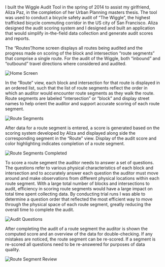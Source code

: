 I built the Wiggle Audit Tool in the spring of 2014 to assist my girlfriend,
Aliza Paz, in the completion of her Urban Planning masters thesis. The tool was
used to conduct a bicycle safety audit of “The Wiggle”, the highest trafficked
bicycle commuting corridor in the US city of San Francisco. Aliza designed the
audit scoring system and I designed and built an application that would simplify
in-the-field data collection and generate audit scores and reports.

The “Routes”/home screen displays all routes being audited and the progress made
on scoring of the block and intersection “route segments” that comprise a single
route. For the audit of the Wiggle, both “inbound” and “outbound” travel
directions where considered and audited.

![Home
Screen](https://github.com/frechg/wiggle-audit-tool/public/images/home.png)

In the “Route” view, each block and intersection for that route is displayed in
an ordered list, such that the list of route segments reflect the order in which
an auditor would encounter route segments as they walk the route. Route segments
are labeled “intersection” or “block” and display street names to help orient
the auditor and support accurate scoring of each route segment.

![Route
Segments](https://github.com/frechg/wiggle-audit-tool/public/images/home.png)

After data for a route segment is entered, a score is generated based on the
scoring system developed by Aliza and displayed along side the corresponding
segment in the “Route” view. Display of the audit score and color highlighting
indicates completion of a route segment.

![Route Segments
Completed](https://github.com/frechg/wiggle-audit-tool/public/images/home.png)

To score a route segment the auditor needs to answer a set of questions. The
questions refer to various physical characteristics of each block and
intersection and to accurately answer each question the auditor must move around
and make observations from different physical locations within each route
segment. With a large total number of blocks and intersections to audit,
efficiency in scoring route segments would have a large impact on total time
spent collecting data. By conducting trial runs I was able to determine a
question order that reflected the most efficient way to move through the
physical space of each route segment, greatly reducing the overall time to
complete the audit.

![Audit
Questions](https://github.com/frechg/wiggle-audit-tool/public/images/home.png)

After completing the audit of a route segment the auditor is shown the computed
score and an overview of the data for double-checking. If any mistakes are
noticed, the route segment can be re-scored. If a segment is re-scored all
questions need to be re-answered for purposes of data quality.

![Route Segment
Review](https://github.com/frechg/wiggle-audit-tool/public/images/home.png)
